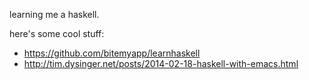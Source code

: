 learning me a haskell.

here's some cool stuff:
 - https://github.com/bitemyapp/learnhaskell
 - http://tim.dysinger.net/posts/2014-02-18-haskell-with-emacs.html

